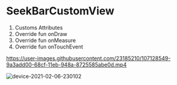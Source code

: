 # SeekBarCustomView

1. Customs Attributes
2. Override fun onDraw
3. Override fun onMeasure
4. Override fun onTouchEvent

https://user-images.githubusercontent.com/23185210/107128549-9a3add00-68cf-11eb-948a-8725585abe0d.mp4

![device-2021-02-06-230102](https://user-images.githubusercontent.com/23185210/107128495-3adccd00-68cf-11eb-8eed-4d5e36588e9c.png)
